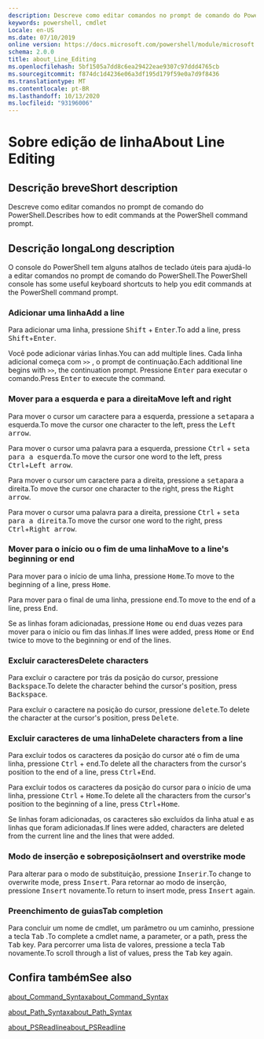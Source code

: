 ```yaml
---
description: Descreve como editar comandos no prompt de comando do PowerShell.
keywords: powershell, cmdlet
Locale: en-US
ms.date: 07/10/2019
online version: https://docs.microsoft.com/powershell/module/microsoft.powershell.core/about/about_line_editing?view=powershell-5.1&WT.mc_id=ps-gethelp
schema: 2.0.0
title: about_Line_Editing
ms.openlocfilehash: 5bf1505a7dd8c6ea29422eae9307c97ddd4765cb
ms.sourcegitcommit: f874dc1d4236e06a3df195d179f59e0a7d9f8436
ms.translationtype: MT
ms.contentlocale: pt-BR
ms.lasthandoff: 10/13/2020
ms.locfileid: "93196006"
---
```

# <a name="about-line-editing"></a><span data-ttu-id="497ee-104">Sobre edição de linha</span><span class="sxs-lookup"><span data-stu-id="497ee-104">About Line Editing</span></span>

## <a name="short-description"></a><span data-ttu-id="497ee-105">Descrição breve</span><span class="sxs-lookup"><span data-stu-id="497ee-105">Short description</span></span>

<span data-ttu-id="497ee-106">Descreve como editar comandos no prompt de comando do PowerShell.</span><span class="sxs-lookup"><span data-stu-id="497ee-106">Describes how to edit commands at the PowerShell command prompt.</span></span>

## <a name="long-description"></a><span data-ttu-id="497ee-107">Descrição longa</span><span class="sxs-lookup"><span data-stu-id="497ee-107">Long description</span></span>

<span data-ttu-id="497ee-108">O console do PowerShell tem alguns atalhos de teclado úteis para ajudá-lo a editar comandos no prompt de comando do PowerShell.</span><span class="sxs-lookup"><span data-stu-id="497ee-108">The PowerShell console has some useful keyboard shortcuts to help you edit commands at the PowerShell command prompt.</span></span>

### <a name="add-a-line"></a><span data-ttu-id="497ee-109">Adicionar uma linha</span><span class="sxs-lookup"><span data-stu-id="497ee-109">Add a line</span></span>

<span data-ttu-id="497ee-110">Para adicionar uma linha, pressione <kbd>Shift</kbd> + <kbd>Enter</kbd>.</span><span class="sxs-lookup"><span data-stu-id="497ee-110">To add a line, press <kbd>Shift</kbd>+<kbd>Enter</kbd>.</span></span>

<span data-ttu-id="497ee-111">Você pode adicionar várias linhas.</span><span class="sxs-lookup"><span data-stu-id="497ee-111">You can add multiple lines.</span></span> <span data-ttu-id="497ee-112">Cada linha adicional começa com `>>` , o prompt de continuação.</span><span class="sxs-lookup"><span data-stu-id="497ee-112">Each additional line begins with `>>`, the continuation prompt.</span></span> <span data-ttu-id="497ee-113">Pressione <kbd>Enter</kbd> para executar o comando.</span><span class="sxs-lookup"><span data-stu-id="497ee-113">Press <kbd>Enter</kbd> to execute the command.</span></span>

### <a name="move-left-and-right"></a><span data-ttu-id="497ee-114">Mover para a esquerda e para a direita</span><span class="sxs-lookup"><span data-stu-id="497ee-114">Move left and right</span></span>

<span data-ttu-id="497ee-115">Para mover o cursor um caractere para a esquerda, pressione a <kbd>seta</kbd>para a esquerda.</span><span class="sxs-lookup"><span data-stu-id="497ee-115">To move the cursor one character to the left, press the <kbd>Left arrow</kbd>.</span></span>

<span data-ttu-id="497ee-116">Para mover o cursor uma palavra para a esquerda, pressione <kbd>Ctrl</kbd> + <kbd>seta para a esquerda</kbd>.</span><span class="sxs-lookup"><span data-stu-id="497ee-116">To move the cursor one word to the left, press <kbd>Ctrl</kbd>+<kbd>Left arrow</kbd>.</span></span>

<span data-ttu-id="497ee-117">Para mover o cursor um caractere para a direita, pressione a <kbd>seta</kbd>para a direita.</span><span class="sxs-lookup"><span data-stu-id="497ee-117">To move the cursor one character to the right, press the <kbd>Right arrow</kbd>.</span></span>

<span data-ttu-id="497ee-118">Para mover o cursor uma palavra para a direita, pressione <kbd>Ctrl</kbd> + <kbd>seta para a direita</kbd>.</span><span class="sxs-lookup"><span data-stu-id="497ee-118">To move the cursor one word to the right, press <kbd>Ctrl</kbd>+<kbd>Right arrow</kbd>.</span></span>

### <a name="move-to-a-lines-beginning-or-end"></a><span data-ttu-id="497ee-119">Mover para o início ou o fim de uma linha</span><span class="sxs-lookup"><span data-stu-id="497ee-119">Move to a line's beginning or end</span></span>

<span data-ttu-id="497ee-120">Para mover para o início de uma linha, pressione <kbd>Home</kbd>.</span><span class="sxs-lookup"><span data-stu-id="497ee-120">To move to the beginning of a line, press <kbd>Home</kbd>.</span></span>

<span data-ttu-id="497ee-121">Para mover para o final de uma linha, pressione <kbd>end</kbd>.</span><span class="sxs-lookup"><span data-stu-id="497ee-121">To move to the end of a line, press <kbd>End</kbd>.</span></span>

<span data-ttu-id="497ee-122">Se as linhas foram adicionadas, pressione <kbd>Home</kbd> ou <kbd>end</kbd> duas vezes para mover para o início ou fim das linhas.</span><span class="sxs-lookup"><span data-stu-id="497ee-122">If lines were added, press <kbd>Home</kbd> or <kbd>End</kbd> twice to move to the beginning or end of the lines.</span></span>

### <a name="delete-characters"></a><span data-ttu-id="497ee-123">Excluir caracteres</span><span class="sxs-lookup"><span data-stu-id="497ee-123">Delete characters</span></span>

<span data-ttu-id="497ee-124">Para excluir o caractere por trás da posição do cursor, pressione <kbd>Backspace</kbd>.</span><span class="sxs-lookup"><span data-stu-id="497ee-124">To delete the character behind the cursor's position, press <kbd>Backspace</kbd>.</span></span>

<span data-ttu-id="497ee-125">Para excluir o caractere na posição do cursor, pressione <kbd>delete</kbd>.</span><span class="sxs-lookup"><span data-stu-id="497ee-125">To delete the character at the cursor's position, press <kbd>Delete</kbd>.</span></span>

### <a name="delete-characters-from-a-line"></a><span data-ttu-id="497ee-126">Excluir caracteres de uma linha</span><span class="sxs-lookup"><span data-stu-id="497ee-126">Delete characters from a line</span></span>

<span data-ttu-id="497ee-127">Para excluir todos os caracteres da posição do cursor até o fim de uma linha, pressione <kbd>Ctrl</kbd> + <kbd>end</kbd>.</span><span class="sxs-lookup"><span data-stu-id="497ee-127">To delete all the characters from the cursor's position to the end of a line, press <kbd>Ctrl</kbd>+<kbd>End</kbd>.</span></span>

<span data-ttu-id="497ee-128">Para excluir todos os caracteres da posição do cursor para o início de uma linha, pressione <kbd>Ctrl</kbd> + <kbd>Home</kbd>.</span><span class="sxs-lookup"><span data-stu-id="497ee-128">To delete all the characters from the cursor's position to the beginning of a line, press <kbd>Ctrl</kbd>+<kbd>Home</kbd>.</span></span>

<span data-ttu-id="497ee-129">Se linhas foram adicionadas, os caracteres são excluídos da linha atual e as linhas que foram adicionadas.</span><span class="sxs-lookup"><span data-stu-id="497ee-129">If lines were added, characters are deleted from the current line and the lines that were added.</span></span>

### <a name="insert-and-overstrike-mode"></a><span data-ttu-id="497ee-130">Modo de inserção e sobreposição</span><span class="sxs-lookup"><span data-stu-id="497ee-130">Insert and overstrike mode</span></span>

<span data-ttu-id="497ee-131">Para alterar para o modo de substituição, pressione <kbd>Inserir</kbd>.</span><span class="sxs-lookup"><span data-stu-id="497ee-131">To change to overwrite mode, press <kbd>Insert</kbd>.</span></span> <span data-ttu-id="497ee-132">Para retornar ao modo de inserção, pressione <kbd>Insert</kbd> novamente.</span><span class="sxs-lookup"><span data-stu-id="497ee-132">To return to insert mode, press <kbd>Insert</kbd> again.</span></span>

### <a name="tab-completion"></a><span data-ttu-id="497ee-133">Preenchimento de guias</span><span class="sxs-lookup"><span data-stu-id="497ee-133">Tab completion</span></span>

<span data-ttu-id="497ee-134">Para concluir um nome de cmdlet, um parâmetro ou um caminho, pressione a tecla <kbd>Tab</kbd> .</span><span class="sxs-lookup"><span data-stu-id="497ee-134">To complete a cmdlet name, a parameter, or a path, press the <kbd>Tab</kbd> key.</span></span> <span data-ttu-id="497ee-135">Para percorrer uma lista de valores, pressione a tecla <kbd>Tab</kbd> novamente.</span><span class="sxs-lookup"><span data-stu-id="497ee-135">To scroll through a list of values, press the <kbd>Tab</kbd> key again.</span></span>

## <a name="see-also"></a><span data-ttu-id="497ee-136">Confira também</span><span class="sxs-lookup"><span data-stu-id="497ee-136">See also</span></span>

[<span data-ttu-id="497ee-137">about_Command_Syntax</span><span class="sxs-lookup"><span data-stu-id="497ee-137">about_Command_Syntax</span></span>](about_Command_Syntax.md)

[<span data-ttu-id="497ee-138">about_Path_Syntax</span><span class="sxs-lookup"><span data-stu-id="497ee-138">about_Path_Syntax</span></span>](about_Path_Syntax.md)

[<span data-ttu-id="497ee-139">about_PSReadline</span><span class="sxs-lookup"><span data-stu-id="497ee-139">about_PSReadline</span></span>](../../PSReadline/About/about_PSReadline.md)

